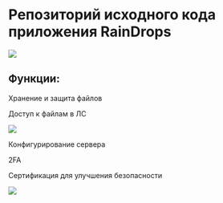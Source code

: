 <h1 allign=center> Репозиторий исходного кода приложения RainDrops</h1>
<img src = "https://github.com/JuneSunAt7/netMg/assets/63651740/96a8d720-268d-4f14-a0de-2b0244550ec7" </img>
<h2 allign=right>Функции:</h2>
<p>Хранение и защита файлов</p>
<p>Доступ к файлам в ЛС</p>
<img src="https://github.com/JuneSunAt7/netMg/assets/63651740/90bb70fa-b9b3-47b6-ad6c-c1063935e718" align=center></img>
<p>Конфигурирование сервера</p>
<p>2FA</p>
<p>Сертификация для улучшения безопасности</p>
<img src="https://github.com/JuneSunAt7/netMg/assets/63651740/09da09b4-3a2d-4bb0-94e2-672f2e15beca" align=center></img>

